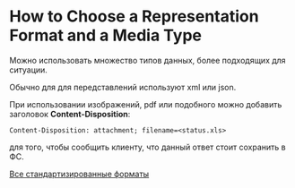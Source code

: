 # How to Choose a Representation Format and a Media Type

Можно использовать множество типов данных, более подходящих для ситуации.

Обычно для для передставлений используют xml или json.

При использовании изображений, pdf или подобного можно добавить заголовок **Content-Disposition**:
```
Content-Disposition: attachment; filename=<status.xls>
```
для того, чтобы сообщить клиенту, что данный ответ стоит сохранить в ФС.

[Все стандартизированные форматы](https://www.iana.org/assignments/media-types/media-types.xhtml)
